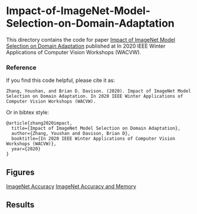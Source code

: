 # Impact-of-ImageNet-Model-Selection-on-Domain-Adaptation

This directory contains the code for paper [Impact of ImageNet Model Selection on Domain Adaptation](https://arxiv.org/pdf/2002.02559.pdf) published at In 2020 IEEE Winter Applications of Computer Vision Workshops (WACVW).


### Reference

If you find this code helpful, please cite it as:

`
Zhang, Youshan, and Brian D. Davison. (2020). Impact of ImageNet Model Selection on Domain Adaptation. In 2020 IEEE Winter Applications of Computer Vision Workshops (WACVW).
`

Or in bibtex style:

```
@article{zhang2020impact,
  title={Impact of ImageNet Model Selection on Domain Adaptation},
  author={Zhang, Youshan and Davison, Brian D},
  booktitle={In 2020 IEEE Winter Applications of Computer Vision Workshops (WACVW)},
  year={2020}
}
```

## Figures
[ImageNet Accuracy](https://github.com/heaventian93/ImageNet-Models-on-Domain-Adaptation/blob/master/Figures/Image_acc.png)
[ImageNet Accuracy and Memory](https://github.com/heaventian93/ImageNet-Models-on-Domain-Adaptation/blob/master/Figures/top_1_acc_mem2.png)




## Results

